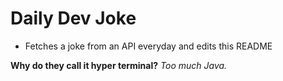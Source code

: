 
# Daily Dev Joke

- Fetches a joke from an API everyday and edits this README

**Why do they call it hyper terminal?**
*Too much Java.*
    